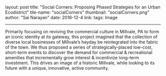 layout: post
title:  "Social Corners: Proposing Phased Strategies for an Urban Ecodistrict"
tile-name: "socialCorners"
thumbnail: "socialCorners.png"
author: "Sai Narayan"
date:   2016-12-4
link:
tags: Image

 ---

Primarily focusing on reviving the commercial culture in Millvale, PA to form an iconic identity at its gateway, this project imagined that the collection of diverse local businesses of Millvale’s heyday be reintegrated into the fabric of the town. We thus proposed a series of strategically-placed low-cost, short-term events to discover the demand for commercial & recreational amenities that incrementally grow interest & incentivize long-term investment. This drives an image of a historic Millvale, while looking to its future with a unique, innovative, active community.
